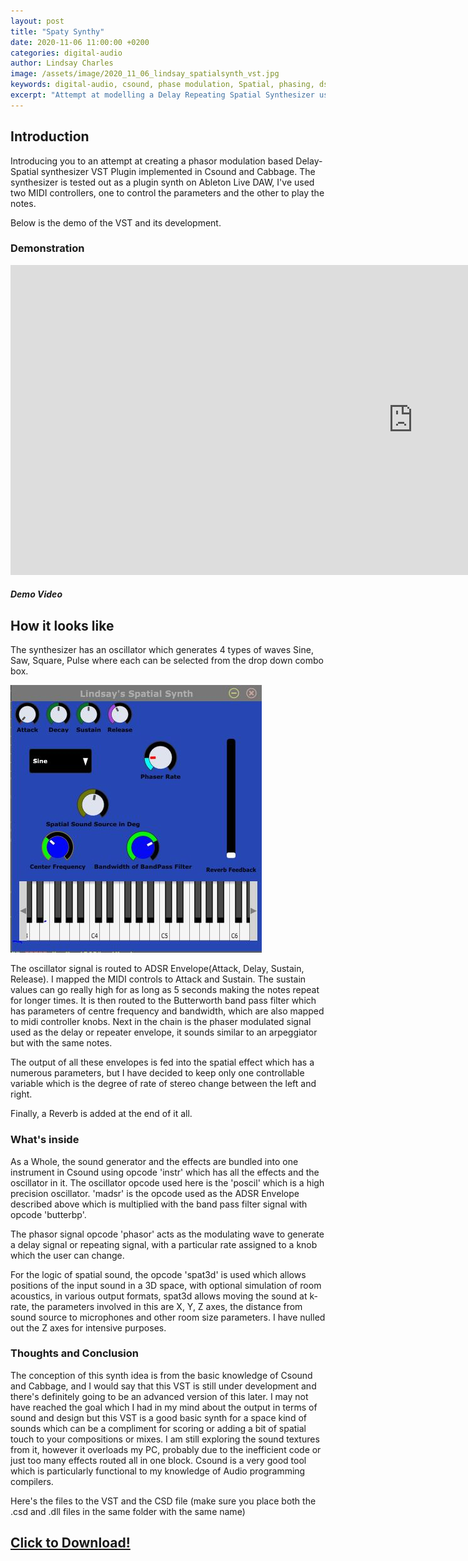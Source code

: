 ```yaml
---
layout: post
title: "Spaty Synthy"
date: 2020-11-06 11:00:00 +0200
categories: digital-audio
author: Lindsay Charles
image: /assets/image/2020_11_06_lindsay_spatialsynth_vst.jpg
keywords: digital-audio, csound, phase modulation, Spatial, phasing, dsp, cabbage
excerpt: "Attempt at modelling a Delay Repeating Spatial Synthesizer using Csound"
---
```

## Introduction

Introducing you to an attempt at creating a phasor modulation based Delay-Spatial synthesizer VST Plugin implemented in Csound and Cabbage.
The synthesizer is tested out as a plugin synth on Ableton Live DAW, I've used two MIDI controllers, one to control the parameters and the other to play the notes.

Below is the demo of the VST and its development.

### Demonstration


<iframe width="1287" height="496" src="https://www.youtube.com/embed/Zfa50kyzJIg" frameborder="0" allow="accelerometer; autoplay; clipboard-write; encrypted-media; gyroscope; picture-in-picture" allowfullscreen></iframe>

##### Demo Video

## How it looks like

The synthesizer has an oscillator  which generates 4 types of waves Sine, Saw, Square, Pulse where each can be selected from the drop down combo box.

![Spatial Synth](/assets/image/2020_11_06_lindsay_spatialsynth_vst.jpg)

The oscillator signal is routed to ADSR Envelope(Attack, Delay, Sustain, Release).
I mapped the MIDI controls to Attack and Sustain. The sustain values can go really high for as long as 5 seconds making the notes repeat for longer times.
It is then routed to the Butterworth band pass filter which has parameters of centre frequency and bandwidth, which are also mapped to midi controller knobs.
Next in the chain is the phaser modulated signal used as the delay or repeater envelope, it sounds similar to an arpeggiator but with the same notes.

The output of all these envelopes is fed into the spatial effect which has a numerous parameters, but I have decided to keep only one controllable variable which is the degree of rate of stereo change between the left and right.

Finally, a Reverb is added at the end of it all.


### What's inside

As a Whole, the sound generator and the effects are bundled into one instrument in Csound using opcode 'instr' which has all the effects and the oscillator in it. The oscillator opcode used here is the 'poscil' which is a high precision oscillator.
'madsr' is the opcode used as the ADSR Envelope described above which is multiplied with the band pass filter signal with opcode 'butterbp'.

The phasor signal opcode 'phasor' acts as the modulating wave to generate a delay signal or repeating signal, with a particular rate assigned to a knob which the user can change.

For the logic of spatial sound, the opcode 'spat3d' is used which allows positions of the input sound in a 3D space, with optional simulation of room acoustics, in various output formats, spat3d allows moving the sound at k-rate, the parameters involved in this are X, Y, Z axes, the distance from sound source to microphones and other room size parameters.
I have nulled out the Z axes for intensive purposes.  


### Thoughts and Conclusion
The conception of this synth idea is from the basic knowledge of Csound and Cabbage, and I would say that this VST is still under development and there's definitely going to be an advanced version of this later.
I may not have reached the goal which I had in my mind about the output in terms of sound and design but this VST is a good basic synth for a space kind of sounds which can be a compliment for scoring or adding a bit of spatial touch to your compositions or mixes.
I am still exploring the sound textures from it, however it overloads my PC, probably due to the inefficient code or just too many effects routed all in one block.
Csound is a very good tool which is particularly functional to my knowledge of Audio programming compilers.

Here's the files to the VST and the CSD file (make sure you place both the .csd and .dll files in the same folder with the same name)

## [Click to Download!](https://drive.google.com/file/d/1P2667MPWTm589h2fZPUBq72bz4wUTii2/view?usp=sharing)
